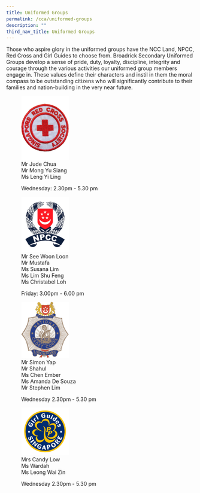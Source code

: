 ```yaml
---
title: Uniformed Groups
permalink: /cca/uniformed-groups
description: ""
third_nav_title: Uniformed Groups
---
```

Those who aspire glory in the uniformed groups have the NCC Land, NPCC, Red Cross and Girl Guides to choose from. Broadrick Secondary Uniformed Groups develop a sense of pride, duty, loyalty, discipline, integrity and courage through the various activities our uniformed group members engage in. These values define their characters and instil in them the moral compass to be outstanding citizens who will significantly contribute to their families and nation-building in the very near future.
 
<figure>  
<a href="https://moe-broadricksec-staging.netlify.app/cca/uniformed-groups/red-cross"> 
<img src="/images/red%20cross%20logo.png" 
     style="width:30%">
</a>
<figcaption> Mr Jude Chua <br>
Mr Mong Yu Siang <br>
Ms Leng Yi Ling

Wednesday: 2.30pm - 5.30 pm </figcaption>  
</figure>

<figure>  
<a href="https://moe-broadricksec-staging.netlify.app/cca/uniformed-groups/national-police-cadet-corps"> 
<img src="/images/NPCC%20logo.png" 
     style="width:30%">
</a>
<figcaption> Mr See Woon Loon <br>
Mr Mustafa <br>
Ms Susana Lim <br>
Ms Lim Shu Feng <br>
Ms Christabel Loh

Friday: 3.00pm - 6.00 pm </figcaption>  
</figure>

<figure>  
<a href="https://moe-broadricksec-staging.netlify.app/cca/uniformed-groups/national-cadet-corps"> 
<img src="/images/NCC%20Logo.png" 
     style="width:30%">
</a>
<figcaption> Mr Simon Yap <br>
Mr Shahul <br>
Ms Chen Ember <br>
Ms Amanda De Souza <br>
Mr Stephen Lim

Wednesday 2.30pm - 5.30 pm </figcaption>  
</figure>

<figure>  
<a href="https://moe-broadricksec-staging.netlify.app/cca/uniformed-groups/national-cadet-corps"> 
<img src="/images/girl%20guides%20logo.png" 
     style="width:30%">
</a>
<figcaption> Mrs Candy Low <br>
Ms Wardah <br>
Ms Leong Wai Zin

Wednesday 2.30pm - 5.30 pm </figcaption>  
</figure>